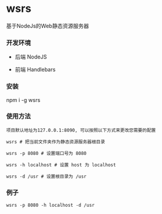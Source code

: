 # wsrs

基于NodeJs的Web静态资源服务器

### 开发环境

* 后端 NodeJS

* 前端 Handlebars


### 安装

npm i -g wsrs

### 使用方法

```
项目默认地址为127.0.0.1:8090, 可以按照以下方式来更改您需要的配置

wsrs # 把当前文件夹作为静态资源服务器根目录

wsrs -p 8080 # 设置端口号为 8080

wsrs -h localhost # 设置 host 为 localhost

wsrs -d /usr # 设置根目录为 /usr
```

### 例子

```
wsrs -p 8080 -h localhost -d /usr
```